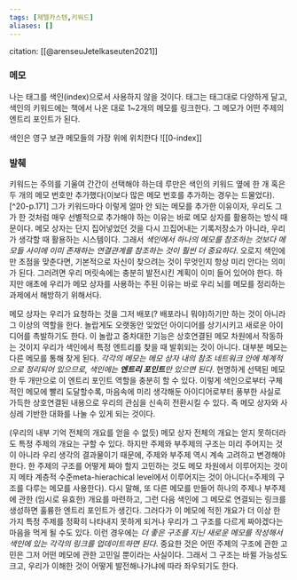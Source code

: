 ```yaml
---
tags: [제텔카스텐,키워드]
aliases: []
---
```

citation: [[@arenseuJetelkaseuten2021]]

### 메모
나는 태그를 색인(index)으로서 사용하지 않을 것이다. 태그는 태그대로 다양하게 달고, 색인의 키워드에는 책에서 나온 대로 1~2개의 메모를 링크한다. 그 메모가 어떤 주제의 엔트리 포인트가 된다.

색인은 영구 보관 메모들의 가장 위에 위치한다
![[0-index]]


### 발췌
키워드는 주의를 기울여 간간이 선택해야 하는데 루만은 색인의 키워드 옆에 한 개 혹은 두 개의 메모 번호만 추가했다(이보다 많은 메모 번호를 추가하는 경우는 드물었다).[^20-p.171] 그가 키워드마다 이렇게 얼마 안 되는 메모를 추가한 이유이자, 우리도 그가 한 것처럼 매우 선별적으로 추가해야 하는 이유는 바로 메모 상자를 활용하는 방식 때문이다. 메모 상자는 단지 집어넣었던 것을 다시 끄집어내는 기록저장소가 아니라, 우리가 생각할 때 활용하는 시스템이다. 그래서 *색인에서 하나의 메모를 참조하는 것보다 메모들 사이에 이미 존재하는 연결관계를 참조하는 것이 훨씬 더 중요하다*. 오로지 색인에만 초점을 맞춘다면, 기본적으로 자신이 찾으려는 것이 무엇인지 항상 미리 안다는 의미가 된다. 그러려면 우리 머릿속에는 충분히 발전시킨 계획이 이미 들어 있어야 한다. 하지만 애초에 우리가 메모 상자를 사용하는 주된 이유는 바로 우리 뇌를 메모를 정리하는 과제에서 해방하기 위해서다.

메모 상자는 우리가 요청하는 것을 그저 배포(? 배포라니 뭐야)하기만 하는 것이 아니라 그 이상의 역할을 한다. 놀랍게도 오랫동안 잊었던 아이디어를 상기시키고 새로운 아이디어를 촉발하기도 한다. 이 놀랍고 중차대한 기능은 상호연결된 메모 차원에서 작동하는 것이지 우리가 색인에서 특정 엔트리를 찾을 때 발휘되는 것이 아니다. 대부분 메모는 다른 메모를 통해 찾게 된다. *각각의 메모는 메모 상자 내의 참조 네트워크 안에 체계적으로 정리되어 있으므로, 색인에는 **엔트리 포인트**만 있으면 된다*. 현명하게 선택된 메모 한 두 개만으로 이 엔트리 포인트 역할을 충분히 할 수 있다. 이렇게 색인으로부터 구체적인 메모에 빨리 도달할수록, 마음속에 미리 생각해둔 아이디어로부터 풍부한 사실로 가득한 상호연결된 내용으로 우리의 관심을 신속히 전환시킬 수 있다. 즉 메모 상자와 사싱레 기반한 대화를 나눌 수 있게 되는 것이다.

(우리의 내부 기억 전체의 개요를 얻을 수 없듯) 메모 상자 전체의 개요는 얻지 못하더라도 특정 주제의 개요는 구할 수 있다. 하지만 주제와 부주제의 구조는 미리 주어지는 것이 아니라 우리 생각의 결과물이기 때문에, 주제와 부주제 역시 계속 고려하고 변경해야 한다. 한 주제의 구조를 어떻게 짜야 할지 고민하는 것도 메모 차원에서 이루어지는 것이지 메타 계층적 수준meta-hierachical level에서 이루어지는 것이 아니다(=주제의 구조를 다루는 메모를 사용한다). 다시 말해, 또 다른 메모를 만들어 하나의 주제나 부주제에 관한 (임시로 유효한) 개요를 마련하고, 그런 다음 색인에 그 메모로 연결되는 링크를 생성하면 훌륭한 엔트리 포인트가 생긴다. 그러다가 이 메모에 적힌 개요가 더 이상 한 가지 특정 주제를 정확히 나타내지 못하게 되거나 우리가 그 구조를 다르게 짜야겠다는 마음을 먹게 될 수도 있다. 이런 경우에는 *더 좋은 구조를 지닌 새로운 메모를 작성해서 색인에 있는 각각의 링크를 업데이트하면 된다*. 중요한 것은 어떤 주제의 구조에 관한 고민은 그저 어떤 메모에 관한 고민일 뿐이라는 사실이다. 그래서 그 구조는 바뀔 가능성도 크고, 우리가 이해한 것이 어떻게 발전해나가냐에 따라 좌우되기도 한다.